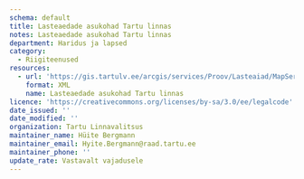 ```yaml
---
schema: default
title: Lasteaedade asukohad Tartu linnas
notes: Lasteaedade asukohad Tartu linnas
department: Haridus ja lapsed
category:
  - Riigiteenused
resources:
  - url: 'https://gis.tartulv.ee/arcgis/services/Proov/Lasteaiad/MapServer?wsdl'
    format: XML
    name: Lasteaedade asukohad Tartu linnas
licence: 'https://creativecommons.org/licenses/by-sa/3.0/ee/legalcode'
date_issued: ''
date_modified: ''
organization: Tartu Linnavalitsus
maintainer_name: Hüite Bergmann
maintainer_email: Hyite.Bergmann@raad.tartu.ee
maintainer_phone: ''
update_rate: Vastavalt vajadusele
---
```

